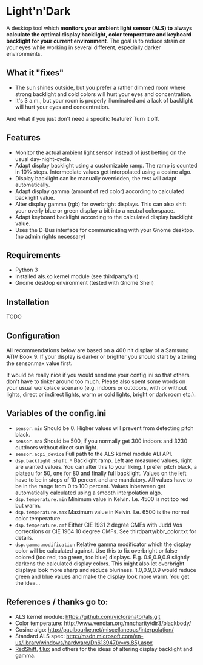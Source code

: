# Light'n'Dark
A desktop tool which **monitors your ambient light sensor (ALS) to always calculate the optimal display backlight, color temperature and keyboard backlight for your current environment**. The goal is to reduce strain on your eyes while working in several different, especially darker environments.

## What it "fixes"
* The sun shines outside, but you prefer a rather dimmed room where strong backlight and cold colors will hurt your eyes and concentration.
* It's 3 a.m., but your room is properly illuminated and a lack of backlight will hurt your eyes and concentration.

And what if you just don't need a specific feature? Turn it off.

## Features
* Monitor the actual ambient light sensor instead of just betting on the usual day-night-cycle.
* Adapt display backlight using a customizable ramp. The ramp is counted in 10% steps. Intermediate values get interpolated using a cosine algo.
* Display backlight can be manually overridden, the rest will adapt automatically.
* Adapt display gamma (amount of red color) according to calculated backlight value.
* Alter display gamma (rgb) for overbright displays. This can also shift your overly blue or green display a bit into a neutral colorspace.
* Adapt keyboard backlight according to the calculated display backlight value.
* Uses the D-Bus interface for communicating with your Gnome desktop. (no admin rights necessary)

## Requirements
* Python 3
* Installed als.ko kernel module (see thirdparty/als)
* Gnome desktop environment (tested with Gnome Shell)

## Installation
TODO

## Configuration
All recommendations below are based on a 400 nit display of a Samsung ATIV Book 9. If your display is darker or brighter you should start by altering the sensor.max value first.

It would be really nice if you would send me your config.ini so that others don't have to tinker around too much. Please also spent some words on your usual workplace scenario (e.g. indoors or outdoors, with or without lights, direct or indirect lights, warm or cold lights, bright or dark room etc.).

## Variables of the config.ini
* `sensor.min` Should be 0. Higher values will prevent from detecting pitch black.
* `sensor.max` Should be 500, if you normally get 300 indoors and 3230 outdoors without direct sun light.
* `sensor.acpi_device` Full path to the ALS kernel module ALI API.
* `dsp.backlight.shift.*` Backlight ramp. Left are measured values, right are wanted values. You can alter this to your liking. I prefer pitch black, a plateau for 50, one for 80 and finally full backlight. Values on the left have to be in steps of 10 percent and are mandatory. All values have to be in the range from 0 to 100 percent. Values inbetween get automatically calculated using a smooth interpolation algo.
* `dsp.temperature.min` Minimum value in Kelvin. I.e. 4500 is not too red but warm.
* `dsp.temperature.max` Maximum value in Kelvin. I.e. 6500 is the normal color temperature.
* `dsp.temperature.cmf` Either CIE 1931 2 degree CMFs with Judd Vos corrections or CIE 1964 10 degree CMFs. See thirdparty/bbr_color.txt for details.
* `dsp.gamma.modification` Relative gamma modificator which the display color will be calculated against. Use this to fix overbright or false colored (too red, too green, too blue) displays. E.g. 0.9,0.9,0.9 slightly darkens the calculated display colors. This might also let overbright displays look more sharp and reduce bluriness. 1.0,0.9,0.9 would reduce green and blue values and make the display look more warm. You get the idea...

## References / thanks go to:
* ALS kernel module: https://github.com/victorenator/als.git
* Color temperature: http://www.vendian.org/mncharity/dir3/blackbody/
* Cosine algo: http://paulbourke.net/miscellaneous/interpolation/
* Standard ALS spec: http://msdn.microsoft.com/en-us/library/windows/hardware/Dn613947(v=vs.85).aspx
* [RedShift](http://jonls.dk/redshift/), [f.lux](https://justgetflux.com/) and others for the ideas of altering display backlight and gamma.
